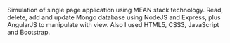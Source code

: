 Simulation of single page application using MEAN stack technology. Read, delete, add and update Mongo database using NodeJS and Express, plus AngularJS to manipulate with view. Also I used HTML5, CSS3, JavaScript and Bootstrap.
